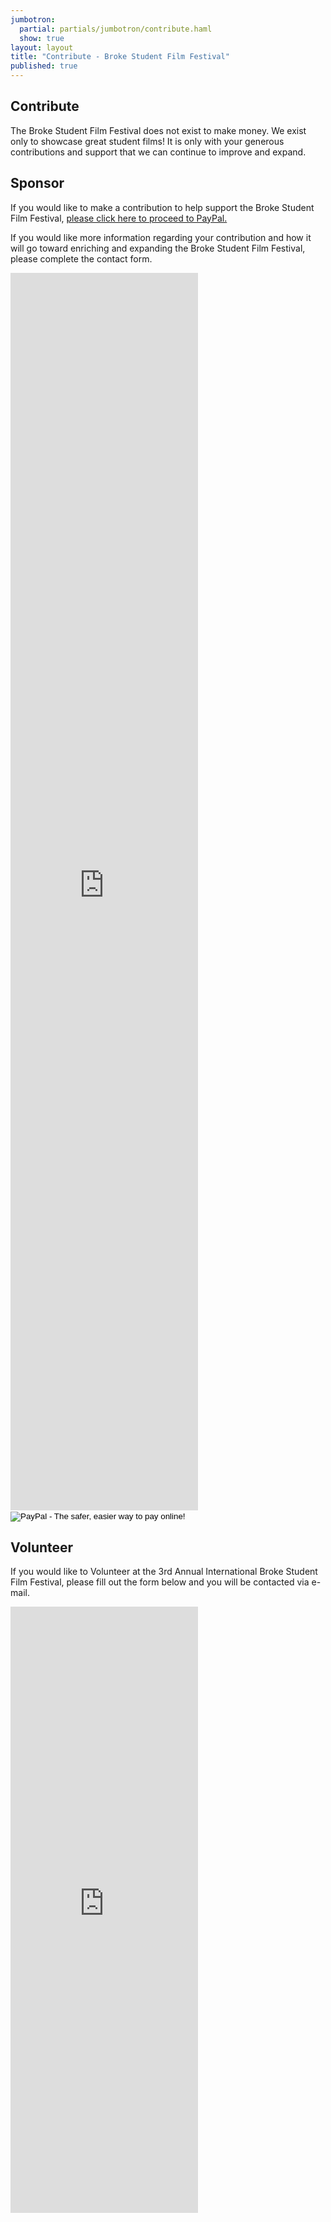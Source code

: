 ```yaml
---
jumbotron: 
  partial: partials/jumbotron/contribute.haml
  show: true
layout: layout
title: "Contribute - Broke Student Film Festival"
published: true
---
```


## Contribute

The Broke Student Film Festival does not exist to make money. We exist only to showcase great student films! It is only with your generous contributions and support that we can continue to improve and expand.

## Sponsor

If you would like to make a contribution to help support the Broke Student Film Festival, [please click here to proceed to PayPal.](https://www.paypal.com/us/cgi-bin/webscr?cmd=_flow&SESSION=GPS-hNHH3E7z0RmV6RKmZK0DJEpptRwMpDJZTmg4qiYKzSZKGoCrPPewEPy&dispatch=5885d80a13c0db1f8e263663d3faee8d8cdcf517b037b45098186f8dfd405740 "BSFF Donations")

If you would like more information regarding your contribution and how it will go toward enriching and expanding the Broke Student Film Festival, please complete the contact form.

<iframe src="https://docs.google.com/spreadsheet/embeddedform?formkey=dFRqLWdaVnZhVlMyY3VVbUdhb3A1QXc6MA" class="row col-sm-12" height="1980" frameborder="0" marginheight="0" marginwidth="0">Loading...</iframe>

<form action="https://www.paypal.com/cgi-bin/webscr" method="post" target="_top">
<input type="hidden" name="cmd" value="_s-xclick">
<input type="hidden" name="hosted_button_id" value="PTDCUHTUUG9KL">
<input type="image" src="https://www.paypalobjects.com/en_US/i/btn/btn_donateCC_LG.gif" border="0" name="submit" alt="PayPal - The safer, easier way to pay online!">
<img alt="" border="0" src="https://www.paypalobjects.com/en_US/i/scr/pixel.gif" width="1" height="1">
</form>

## Volunteer

If you would like to Volunteer at the 3rd Annual International Broke Student Film Festival, please fill out the form below and you will be contacted via e-mail.

<iframe src="https://docs.google.com/spreadsheet/embeddedform?formkey=dGtDWU1YUzk5RVZsRXV1MlA4ck1Gb2c6MA" class="row col-sm-12" height="970" frameborder="0" marginheight="0" marginwidth="0">Loading...</iframe>
